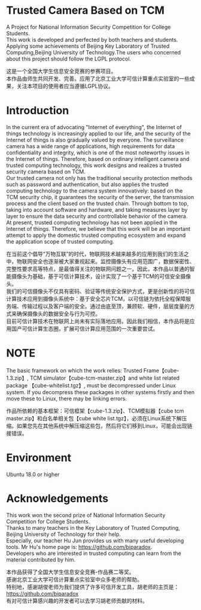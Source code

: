 # Trusted Camera Based on TCM
A Project for National Information Security Competition for College Students.  
This work is developed and perfected by both teachers and students. Applying some achievements of Beijing Key Laboratory of Trusted Computing,Beijing University of Technology.The users who concerned about this project should follow the LGPL protocol.  
  
这是一个全国大学生信息安全竞赛的参赛项目。  
本作品由师生共同开发、完善。应用了北京工业大学可信计算重点实验室的一些成果，关注本项目的使用者应当遵循LGPL协议。  
  
# Introduction  
In the current era of advocating "Internet of everything", the Internet of things technology is increasingly applied to our life, and the security of the Internet of things is also gradually valued by everyone. The surveillance camera has a wide range of applications, high requirements for data confidentiality and integrity, which is one of the most noteworthy issues in the Internet of things. Therefore, based on ordinary intelligent camera and trusted computing technology, this work designs and realizes a trusted security camera based on TCM.  
Our trusted camera not only has the traditional security protection methods such as password and authentication, but also applies the trusted computing technology to the camera system innovatively: based on the TCM security chip, it guarantees the security of the server, the transmission process and the client based on the trusted chain. Through bottom to top, taking into account software and hardware, and taking measures layer by layer to ensure the data security and controllable behavior of the camera.  
At present, trusted computing technology has not been applied in the Internet of things. Therefore, we believe that this work will be an important attempt to apply the domestic trusted computing ecosystem and expand the application scope of trusted computing.  
  
  在当前这个倡导“万物互联”的时代，物联网技术越来越多的应用到我们的生活之中，物联网安全也逐渐被大家重视起来。监控摄像头有应用范围广，数据保密性、完整性要求高等特点，是最值得关注的物联网问题之一。因此，本作品以普通的智能摄像头为基础，基于可信计算技术，设计实现了一个基于TCM的可信安全摄像头。  
  我们的可信摄像头不仅具有密码、验证等传统安全保护方式，更是创新性的将可信计算技术应用到摄像头系统中：基于安全芯片TCM，以可信链为依托全程保障服务端、传输过程以及客户端的安全。通过由底至顶，兼顾软、硬件，层层度量的方式来确保摄像头的数据安全与行为可控。  
  目前可信计算技术在物联网上尚未有实际落地应用。因此我们相信，本作品将是应用国产可信计算生态圈，扩展可信计算应用范围的一次重要尝试。  
  
# NOTE  
The basic framework on which the work relies: Trusted Frame【cube-1.3.zip】, TCM simulator【cube-tcm-master.zip】and white list related package 【cube-whitelist.tgz】, must be decompressed under Linux system. If you decompress these packages in other systems firstly and then move these to Linux, there may be linking errors.  
  
作品所依赖的基本框架：可信框架【cube-1.3.zip】、TCM模拟器【cube tcm master.zip】和白名单相关包【cube white list.tgz】，必须在Linux系统下解压缩。如果您先在其他系统中解压缩这些包，然后将它们移到Linux，可能会出现链接错误。  

# Environment  
Ubuntu 18.0 or higher  
  
# Acknowledgements  
This work won the second prize of National Information Security Competition for College Students.  
Thanks to many teachers in the Key Laboratory of Trusted Computing, Beijing University of Technology for their help.  
Especially, our teacher Hu Jun provides us with many useful developing tools. Mr Hu's home page is: https://github.com/biparadox.   
Developers who are interested in trusted computing can learn from the material contributed by him.    
  
本作品获得了全国大学生信息安全竞赛-作品赛二等奖。  
感谢北京工业大学可信计算重点实验室中众多老师的帮助。  
特别地，感谢胡俊老师为我们提供了许多可信开发工具，胡老师的主页是：https://github.com/biparadox  
有对可信计算感兴趣的开发者可以去学习胡老师贡献的材料。  

